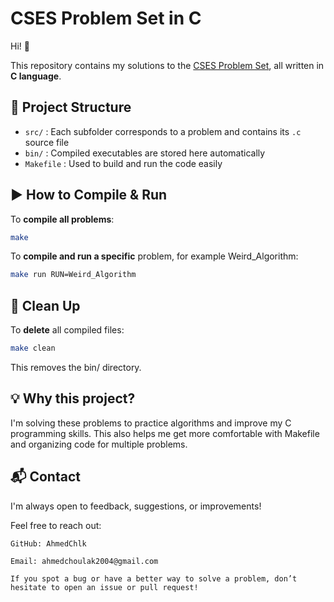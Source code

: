 # CSES Problem Set in C

Hi! 👋

This repository contains my solutions to the [CSES Problem Set](https://cses.fi/problemset/), all written in **C language**.

## 📁 Project Structure

- `src/` : Each subfolder corresponds to a problem and contains its `.c` source file  
- `bin/` : Compiled executables are stored here automatically  
- `Makefile` : Used to build and run the code easily

## ▶️ How to Compile & Run

To **compile all problems**:

```bash
make
```
To **compile and run a specific** problem, for example Weird_Algorithm:

```bash
make run RUN=Weird_Algorithm
```

## 🧹 Clean Up

To **delete** all compiled files:

```bash 
make clean
```
This removes the bin/ directory.

## 💡 Why this project?
I'm solving these problems to practice algorithms and improve my C programming skills. This also helps me get more comfortable with Makefile and organizing code for multiple problems.

## 📬 Contact

I'm always open to feedback, suggestions, or improvements!

Feel free to reach out:

    GitHub: AhmedChlk

    Email: ahmedchoulak2004@gmail.com

    If you spot a bug or have a better way to solve a problem, don’t hesitate to open an issue or pull request!